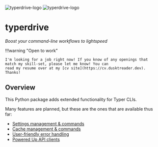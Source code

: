 ![typerdrive-logo](images/logo-light.png#only-light)
![typerdrive-logo](images/logo-dark.png#only-dark)

# typerdrive


_Boost your command-line workflows to lightspeed_


!!!warning "Open to work"

    I'm looking for a job right now! If you know of any openings that match my skill-set, please let me know! You can
    read my resume over at my [cv site](https://cv.dusktreader.dev). Thanks!


## Overview

This Python package adds extended functionality for Typer CLIs.

Many features are planned, but these are the ones that are available thus far:

- [Settings management & commands](features/settings.md)
- [Cache management & commands](features/cache.md)
- [User-friendly error handling](features/exceptions.md)
- [Powered Up API clients](features/client.md)
